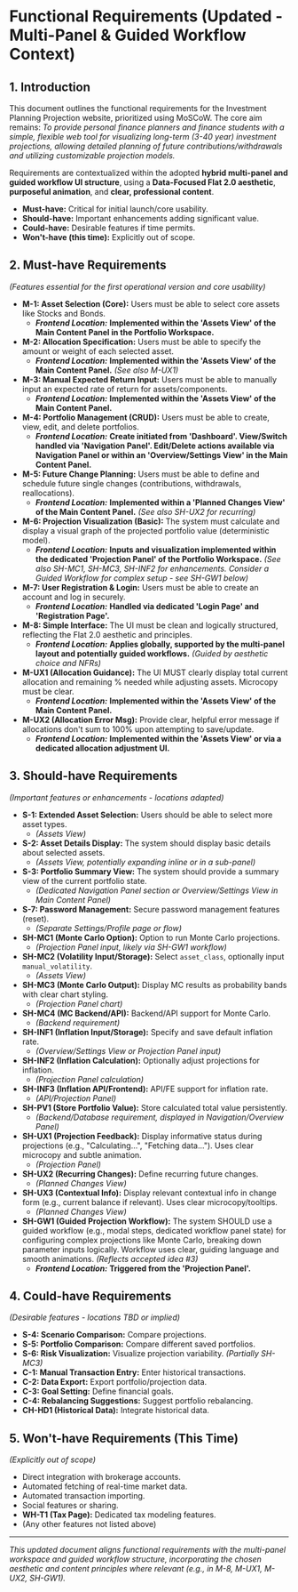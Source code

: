 # Functional Requirements (Updated - Multi-Panel & Guided Workflow Context)

## 1. Introduction

This document outlines the functional requirements for the Investment Planning Projection website, prioritized using MoSCoW. The core aim remains: *To provide personal finance planners and finance students with a simple, flexible web tool for visualizing long-term (3-40 year) investment projections, allowing detailed planning of future contributions/withdrawals and utilizing customizable projection models.*

Requirements are contextualized within the adopted **hybrid multi-panel and guided workflow UI structure**, using a **Data-Focused Flat 2.0 aesthetic**, **purposeful animation**, and **clear, professional content**.

* **Must-have:** Critical for initial launch/core usability.
* **Should-have:** Important enhancements adding significant value.
* **Could-have:** Desirable features if time permits.
* **Won't-have (this time):** Explicitly out of scope.

## 2. Must-have Requirements

*(Features essential for the first operational version and core usability)*

* **M-1: Asset Selection (Core):** Users must be able to select core assets like Stocks and Bonds.
    * ***Frontend Location:*** **Implemented within the 'Assets View' of the Main Content Panel in the Portfolio Workspace.**
* **M-2: Allocation Specification:** Users must be able to specify the amount or weight of each selected asset.
    * ***Frontend Location:*** **Implemented within the 'Assets View' of the Main Content Panel.** *(See also M-UX1)*
* **M-3: Manual Expected Return Input:** Users must be able to manually input an expected rate of return for assets/components.
    * ***Frontend Location:*** **Implemented within the 'Assets View' of the Main Content Panel.**
* **M-4: Portfolio Management (CRUD):** Users must be able to create, view, edit, and delete portfolios.
    * ***Frontend Location:*** **Create initiated from 'Dashboard'. View/Switch handled via 'Navigation Panel'. Edit/Delete actions available via Navigation Panel or within an 'Overview/Settings View' in the Main Content Panel.**
* **M-5: Future Change Planning:** Users must be able to define and schedule future single changes (contributions, withdrawals, reallocations).
    * ***Frontend Location:*** **Implemented within a 'Planned Changes View' of the Main Content Panel.** *(See also SH-UX2 for recurring)*
* **M-6: Projection Visualization (Basic):** The system must calculate and display a visual graph of the projected portfolio value (deterministic model).
    * ***Frontend Location:*** **Inputs and visualization implemented within the dedicated 'Projection Panel' of the Portfolio Workspace.** *(See also SH-MC1, SH-MC3, SH-INF2 for enhancements. Consider a Guided Workflow for complex setup - see SH-GW1 below)*
* **M-7: User Registration & Login:** Users must be able to create an account and log in securely.
    * ***Frontend Location:*** **Handled via dedicated 'Login Page' and 'Registration Page'.**
* **M-8: Simple Interface:** The UI must be clean and logically structured, reflecting the Flat 2.0 aesthetic and principles.
    * ***Frontend Location:*** **Applies globally, supported by the multi-panel layout and potentially guided workflows.** *(Guided by aesthetic choice and NFRs)*
* **M-UX1 (Allocation Guidance):** The UI MUST clearly display total current allocation and remaining % needed while adjusting assets. Microcopy must be clear.
    * ***Frontend Location:*** **Implemented within the 'Assets View' of the Main Content Panel.**
* **M-UX2 (Allocation Error Msg):** Provide clear, helpful error message if allocations don't sum to 100% upon attempting to save/update.
    * ***Frontend Location:*** **Implemented within the 'Assets View' or via a dedicated allocation adjustment UI.**

## 3. Should-have Requirements

*(Important features or enhancements - locations adapted)*

* **S-1: Extended Asset Selection:** Users should be able to select more asset types.
    * *(Assets View)*
* **S-2: Asset Details Display:** The system should display basic details about selected assets.
    * *(Assets View, potentially expanding inline or in a sub-panel)*
* **S-3: Portfolio Summary View:** The system should provide a summary view of the current portfolio state.
    * *(Dedicated Navigation Panel section or Overview/Settings View in Main Content Panel)*
* **S-7: Password Management:** Secure password management features (reset).
    * *(Separate Settings/Profile page or flow)*
* **SH-MC1 (Monte Carlo Option):** Option to run Monte Carlo projections.
    * *(Projection Panel input, likely via SH-GW1 workflow)*
* **SH-MC2 (Volatility Input/Storage):** Select `asset_class`, optionally input `manual_volatility`.
    * *(Assets View)*
* **SH-MC3 (Monte Carlo Output):** Display MC results as probability bands with clear chart styling.
    * *(Projection Panel chart)*
* **SH-MC4 (MC Backend/API):** Backend/API support for Monte Carlo.
    * *(Backend requirement)*
* **SH-INF1 (Inflation Input/Storage):** Specify and save default inflation rate.
    * *(Overview/Settings View or Projection Panel input)*
* **SH-INF2 (Inflation Calculation):** Optionally adjust projections for inflation.
    * *(Projection Panel calculation)*
* **SH-INF3 (Inflation API/Frontend):** API/FE support for inflation rate.
    * *(API/Projection Panel)*
* **SH-PV1 (Store Portfolio Value):** Store calculated total value persistently.
    * *(Backend/Database requirement, displayed in Navigation/Overview Panel)*
* **SH-UX1 (Projection Feedback):** Display informative status during projections (e.g., "Calculating...", "Fetching data..."). Uses clear microcopy and subtle animation.
    * *(Projection Panel)*
* **SH-UX2 (Recurring Changes):** Define recurring future changes.
    * *(Planned Changes View)*
* **SH-UX3 (Contextual Info):** Display relevant contextual info in change form (e.g., current balance if relevant). Uses clear microcopy/tooltips.
    * *(Planned Changes View)*
* **SH-GW1 (Guided Projection Workflow):** The system SHOULD use a guided workflow (e.g., modal steps, dedicated workflow panel state) for configuring complex projections like Monte Carlo, breaking down parameter inputs logically. Workflow uses clear, guiding language and smooth animations. *(Reflects accepted idea #3)*
    * ***Frontend Location:*** **Triggered from the 'Projection Panel'.**

## 4. Could-have Requirements

*(Desirable features - locations TBD or implied)*

* **S-4: Scenario Comparison:** Compare projections.
* **S-5: Portfolio Comparison:** Compare different saved portfolios.
* **S-6: Risk Visualization:** Visualize projection variability. *(Partially SH-MC3)*
* **C-1: Manual Transaction Entry:** Enter historical transactions.
* **C-2: Data Export:** Export portfolio/projection data.
* **C-3: Goal Setting:** Define financial goals.
* **C-4: Rebalancing Suggestions:** Suggest portfolio rebalancing.
* **CH-HD1 (Historical Data):** Integrate historical data.

## 5. Won't-have Requirements (This Time)

*(Explicitly out of scope)*

* Direct integration with brokerage accounts.
* Automated fetching of real-time market data.
* Automated transaction importing.
* Social features or sharing.
* **WH-T1 (Tax Page):** Dedicated tax modeling features.
* (Any other features not listed above)

---
*This updated document aligns functional requirements with the multi-panel workspace and guided workflow structure, incorporating the chosen aesthetic and content principles where relevant (e.g., in M-8, M-UX1, M-UX2, SH-GW1).*
